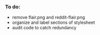 ### To do:
- remove flair.png and reddit-flair.png
- organize and label sections of stylesheet
- audit code to catch redundancy
